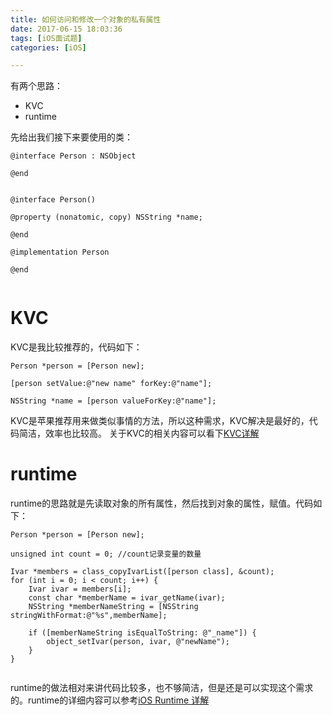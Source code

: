 ```yaml
---
title: 如何访问和修改一个对象的私有属性
date: 2017-06-15 18:03:36
tags: [iOS面试题]
categories: [iOS]

---
```



有两个思路：

 - KVC
 - runtime

先给出我们接下来要使用的类：

```
@interface Person : NSObject

@end


@interface Person()

@property (nonatomic, copy) NSString *name;

@end

@implementation Person

@end


```

# KVC
KVC是我比较推荐的，代码如下：

```
Person *person = [Person new];
    
[person setValue:@"new name" forKey:@"name"];

NSString *name = [person valueForKey:@"name"];

```

KVC是苹果推荐用来做类似事情的方法，所以这种需求，KVC解决是最好的，代码简洁，效率也比较高。
关于KVC的相关内容可以看下[KVC详解](https://njafei.github.io/2017/04/18/KVC/)

# runtime

runtime的思路就是先读取对象的所有属性，然后找到对象的属性，赋值。代码如下：

```
Person *person = [Person new];

unsigned int count = 0; //count记录变量的数量

Ivar *members = class_copyIvarList([person class], &count);
for (int i = 0; i < count; i++) {
    Ivar ivar = members[i];
    const char *memberName = ivar_getName(ivar);
    NSString *memberNameString = [NSString stringWithFormat:@"%s",memberName];
    
    if ([memberNameString isEqualToString: @"_name"]) {
        object_setIvar(person, ivar, @"newName");
    }
}
    
```

runtime的做法相对来讲代码比较多，也不够简洁，但是还是可以实现这个需求的。runtime的详细内容可以参考[iOS Runtime 详解](https://njafei.github.io/2017/05/04/runtime/)
